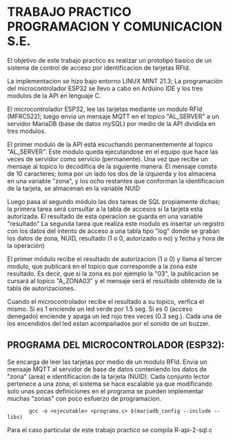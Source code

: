 TRABAJO PRACTICO PROGRAMACION Y COMUNICACION S.E.
=================================================

El objetivo de este trabajo practico es realizar un prototipo basico
de un sistema de control de acceso por identificacion
de tarjetas RFId.

La implementacion se hizo bajo entorno LINUX MINT 21.3;
La programación del microcontrolador ESP32 se llevo a
cabo en Arduino IDE y los tres modulos de la API en lenguaje C.

El microcontrolador ESP32, lee las tarjetas mediante
un modulo RFId (MFRC522); luego envia un mensaje MQTT
en el topico "AL_SERVER" a un servidor MariaDB
(base de datos mySQL) por medio de la API dividida en tres modulos.

El primer modulo de la API está escuchando permanentemente
al topico "AL_SERVER". Este modulo queda ejecutandose en el
equipo que hace las veces de servidor como servicio (permanente).
Una vez que recibe un mensaje al topico lo decodifica de la siguiente manera:
El mensaje consta de 10 caracteres; toma por un lado
los dos de la izquierda y los almacena en una variable "zona",
y los ocho restantes que conforman la identificacion de la tarjeta,
se almacenan en la variable NUID

Luego pasa al segundo módulo las dos tareas de SQL propiamente dichas;
la primera tarea será consultar a la tabla de accesos si la tarjeta
esta autorizada. El resultado de esta operacion se guarda en
una variable "resultado"
La segunda tarea que realiza este modulo es insertar un registro
con los datos del intento de acceso a una tabla tipo "log"
donde se graban los datos de zona, NUID, resultado (1 o 0, autorizado
o no) y fecha y hora de la operación)

El primer módulo recibe el resultado de autorizacion (1 o 0)
y llama al tercer modulo, que publicará en el topico que corresponde
a la zona este resultado. Es decir, que si la zona es por ejemplo
la "03", la publicacion se cursará al topico "A_ZONA03" y el mensaje
será el resultado obtenido de la tabla de autorizaciones.

Cuando el microcontrolador recibe el resultado a su topico, verfica el
mismo. Si es 1 enciende un led verde por 1.5 seg. Si es 0 (acceso
denegado) enciende y apaga un led rojo tres veces (0.3 seg.).
Cada una de los encendidos del led estan acompañados
por el sonido de un buzzer.


PROGRAMA DEL MICROCONTROLADOR (ESP32):
--------------------------------------

Se encarga de leer las tarjetas por medio de un modulo
RFId. Envia un mensaje MQTT al servidor de base de datos
conteniendo los datos de "zona" (area) e identificacion
de la tarjeta (NUID). Cada conjunto lector pertenece a una
zona; el sistema se hace escalable ya que modificando solo
unas pocas definiciones en el programa se pueden implementar
muchas "zonas" con poco esfuerzo de programacion.



           gcc -o <ejecutable> <programa.c> $(mariadb_config --include --libs)

   Para el caso particular de este trabajo practico se
   compila R-api-2-sql.c





